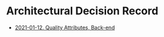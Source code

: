 # Architectural Decision Record

- [2021-01-12. Quality Attributes, Back-end](./2021-01-12-quality-attributes-back-end.md)
